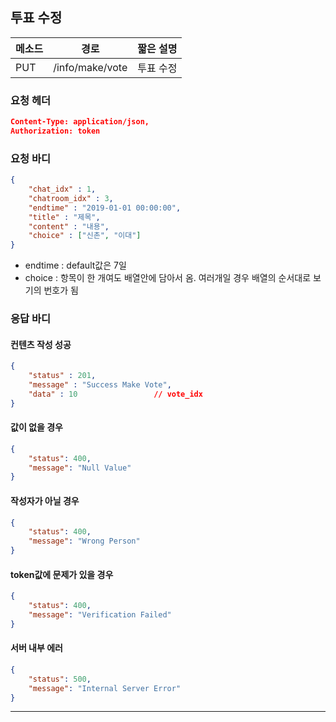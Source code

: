 ## 투표 수정

| 메소드 | 경로            | 짧은 설명 |
| ------ | --------------- | --------- |
| PUT    | /info/make/vote | 투표 수정 |

### 요청 헤더

```json
Content-Type: application/json,
Authorization: token
```

### 요청 바디

```json
{
    "chat_idx" : 1,
	"chatroom_idx" : 3,
    "endtime" : "2019-01-01 00:00:00",
    "title" : "제목",
	"content" : "내용",
    "choice" : ["신촌", "이대"]
}
```

* endtime : default값은 7일
* choice : 항목이 한 개여도 배열안에 담아서 옴. 여러개일 경우 배열의 순서대로 보기의 번호가 됨

### 응답 바디

#### 컨텐츠 작성 성공

```json
{
    "status" : 201,
    "message" : "Success Make Vote",
    "data" : 10					// vote_idx
}
```

#### 값이 없을 경우

```json
{
    "status": 400,
    "message": "Null Value"
}
```

#### 작성자가 아닐 경우

```json
{
    "status": 400,
    "message": "Wrong Person"
}
```

#### token값에 문제가 있을 경우

```json
{
    "status": 400,
    "message": "Verification Failed"
}
```

#### 서버 내부 에러

```json
{
    "status": 500,
    "message": "Internal Server Error"
}
```
------